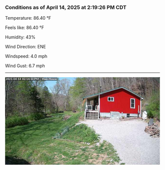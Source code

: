 ### Conditions as of April 14, 2025 at 2:19:26 PM CDT 

Temperature: 86.40 &deg;F

Feels like: 86.40 &deg;F

Humidity: 43%

Wind Direction: ENE

Windspeed: 4.0 mph

Wind Gust: 6.7 mph

---

<img src="./images/latest.jpeg"/>

